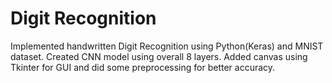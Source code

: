 # Digit Recognition
Implemented handwritten Digit Recognition using Python(Keras) and MNIST dataset. Created CNN model using overall 8 layers. Added canvas using Tkinter for GUI and did some preprocessing for better accuracy.
